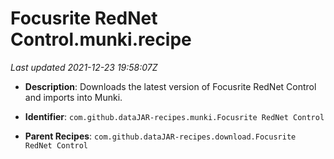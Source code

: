 # Focusrite RedNet Control.munki.recipe

_Last updated 2021-12-23 19:58:07Z_

- **Description**: Downloads the latest version of Focusrite RedNet Control and imports into Munki.

- **Identifier**: `com.github.dataJAR-recipes.munki.Focusrite RedNet Control`

- **Parent Recipes**: `com.github.dataJAR-recipes.download.Focusrite RedNet Control`